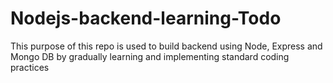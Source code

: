 # Nodejs-backend-learning-Todo 

This purpose of this repo is used to build backend using Node, Express and Mongo DB by gradually learning and implementing standard coding practices

